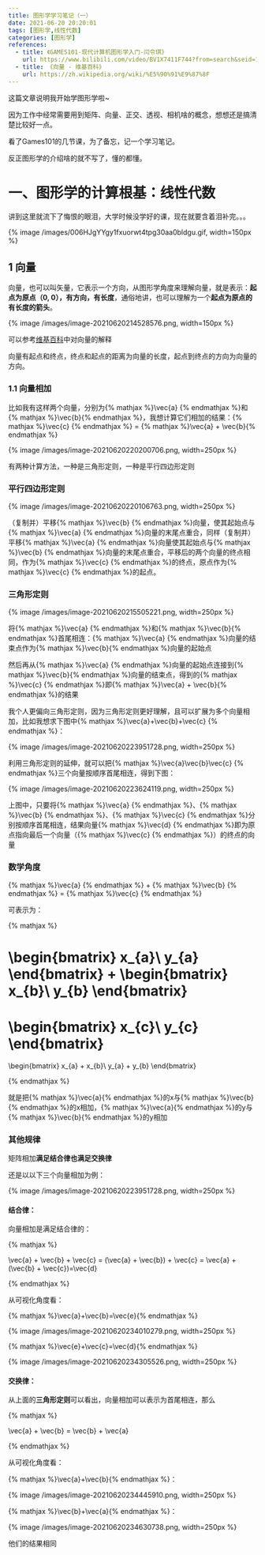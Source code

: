 ```yaml
---
title: 图形学学习笔记（一）
date: 2021-06-20 20:20:01
tags: [图形学,线性代数]
categories: [图形学]
references:
  - title: 《GAMES101-现代计算机图形学入门-闫令琪》
    url: https://www.bilibili.com/video/BV1X7411F744?from=search&seid=14302378529290805252
  - title: 《向量 - 维基百科》
    url: https://zh.wikipedia.org/wiki/%E5%90%91%E9%87%8F
---
```


这篇文章说明我开始学图形学啦~

因为工作中经常需要用到矩阵、向量、正交、透视、相机啥的概念，想想还是搞清楚比较好一点。

看了Games101的几节课，为了备忘，记一个学习笔记。

反正图形学的介绍啥的就不写了，懂的都懂。

<!--more-->

# 一、图形学的计算根基：线性代数

讲到这里就流下了悔恨的眼泪，大学时候没学好的课，现在就要含着泪补完。。。

{% image /images/006HJgYYgy1fxuorwt4tpg30aa0bldgu.gif, width=150px %}

## 1 向量

向量，也可以叫矢量，它表示一个方向，从图形学角度来理解向量，就是表示：**起点为原点（0, 0），有方向，有长度**，通俗地讲，也可以理解为一个**起点为原点的有长度的箭头**。

{% image /images/image-20210620214528576.png, width=150px %}

可以参考[维基百科](https://zh.wikipedia.org/wiki/%E5%90%91%E9%87%8F)中对向量的解释

向量有起点和终点，终点和起点的距离为向量的长度，起点到终点的方向为向量的方向。

### 1.1 向量相加

比如我有这样两个向量，分别为{% mathjax %}\vec{a} {% endmathjax %}和{% mathjax %}\vec{b}{% endmathjax %}，我想计算它们相加的结果：{% mathjax %}\vec{c} {% endmathjax %} = {% mathjax %}\vec{a} + \vec{b}{% endmathjax %}

{% image /images/image-20210620220200706.png, width=250px %}

有两种计算方法，一种是三角形定则，一种是平行四边形定则

### 平行四边形定则

{% image /images/image-20210620220106763.png, width=250px %}

（复制并）平移{% mathjax %}\vec{b} {% endmathjax %}向量，使其起始点与{% mathjax %}\vec{a} {% endmathjax %}向量的末尾点重合，同样（复制并）平移{% mathjax %}\vec{a} {% endmathjax %}向量使其起始点与{% mathjax %}\vec{b} {% endmathjax %}向量的末尾点重合，平移后的两个向量的终点相同，作为{% mathjax %}\vec{c} {% endmathjax %}的终点，原点作为{% mathjax %}\vec{c} {% endmathjax %}的起点。

### 三角形定则

{% image /images/image-20210620215505221.png, width=250px %}

将{% mathjax %}\vec{a} {% endmathjax %}和{% mathjax %}\vec{b}{% endmathjax %}首尾相连：{% mathjax %}\vec{a} {% endmathjax %}向量的结束点作为{% mathjax %}\vec{b}{% endmathjax %}向量的起始点

然后再从{% mathjax %}\vec{a} {% endmathjax %}向量的起始点连接到{% mathjax %}\vec{b}{% endmathjax %}向量的结束点，得到的{% mathjax %}\vec{c} {% endmathjax %}即{% mathjax %}\vec{a} + \vec{b}{% endmathjax %}的结果

我个人更偏向三角形定则，因为三角形定则更好理解，且可以扩展为多个向量相加，比如我想求下图中{% mathjax %}\vec{a}+\vec{b}+\vec{c} {% endmathjax %}：

{% image /images/image-20210620223951728.png, width=250px %}

利用三角形定则的延伸，就可以把{% mathjax %}\vec{a}\vec{b}\vec{c} {% endmathjax %}三个向量按顺序首尾相连，得到下图：

{% image /images/image-20210620223624119.png, width=250px %}

上图中，只要将{% mathjax %}\vec{a} {% endmathjax %}、{% mathjax %}\vec{b} {% endmathjax %}、{% mathjax %}\vec{c} {% endmathjax %}分别按顺序首尾相连，结果向量{% mathjax %}\vec{d} {% endmathjax %}即为原点指向最后一个向量（{% mathjax %}\vec{c} {% endmathjax %}）的终点的向量

### 数学角度

{% mathjax %}\vec{a} {% endmathjax %} + {% mathjax %}\vec{b} {% endmathjax %} = {% mathjax %}\vec{c} {% endmathjax %}

可表示为：

{% mathjax %}

\begin{bmatrix}
 x_{a}\\
 y_{a}
\end{bmatrix}
+
\begin{bmatrix}
 x_{b}\\
 y_{b}
\end{bmatrix}
=
\begin{bmatrix}
 x_{c}\\
 y_{c}
\end{bmatrix}
=
\begin{bmatrix}
 x_{a} + x_{b}\\
 y_{a} + y_{b}
\end{bmatrix}

{% endmathjax %}

就是把{% mathjax %}\vec{a}{% endmathjax %}的x与{% mathjax %}\vec{b}{% endmathjax %}的x相加，{% mathjax %}\vec{a}{% endmathjax %}的y与{% mathjax %}\vec{b}{% endmathjax %}的y相加

### 其他规律

矩阵相加**满足结合律也满足交换律**

还是以以下三个向量相加为例：

{% image /images/image-20210620223951728.png, width=250px %}

#### 结合律：

向量相加是满足结合律的：

{% mathjax %}

\vec{a} + \vec{b} + \vec{c} = (\vec{a} + \vec{b}) + \vec{c} = \vec{a} + (\vec{b} + \vec{c})=\vec{d}

{% endmathjax %}

从可视化角度看：

{% mathjax %}\vec{a}+\vec{b}=\vec{e}{% endmathjax %}

{% image /images/image-20210620234010279.png, width=250px %}

{% mathjax %}\vec{e}+\vec{c}=\vec{d}{% endmathjax %}

{% image /images/image-20210620234305526.png, width=250px %}

#### 交换律：

从上面的**三角形定则**可以看出，向量相加可以表示为首尾相连，那么

{% mathjax %}

\vec{a} + \vec{b} = \vec{b} + \vec{a}

{% endmathjax %}

从可视化角度看：

{% mathjax %}\vec{a}+\vec{b}{% endmathjax %}：

{% image /images/image-20210620234445910.png, width=250px %}

{% mathjax %}\vec{b}+\vec{a}{% endmathjax %}：

{% image /images/image-20210620234630738.png, width=250px %}

他们的结果相同